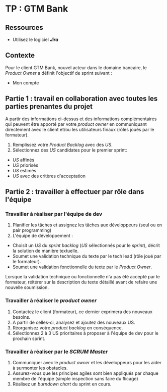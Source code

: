 # TP : GTM Bank

## Ressources

- Utilisez le logiciel ***Jira***

## Contexte

Pour le client GTM Bank, nouvel acteur dans le domaine bancaire, le *Product Owner* a définit l'objectif de sprint suivant : 
- Mon compte

## Partie 1 : travail en collaboration avec toutes les parties prenantes du projet

A partir des informations ci-dessus et des informations complémentaires qui peuvent être apporté par votre *product owner* en communiquant directement avec le client et/ou les utilisateurs finaux (rôles joués par le formateur).

1. Remplissez votre *Product Backlog* avec des *US*.
2. Sélectionnez des *US* candidates pour le premier sprint:
- *US* affinés
- *US* priorisés
- *US* estimés
- *US* avec des critères d'acceptation

## Partie 2 : travailler à effectuer par rôle dans l'équipe

### Travailler à réaliser par l'équipe de dev

1. Planifier les tâches et assignez les tâches aux développeurs (seul ou en pair programming)
2. L'équipe de développement :
- Choisit un *US* du *sprint backlog* (*US* sélectionnés pour le *sprint*), décrit la solution de manière textuelle.
- Soumet une validation technique du texte par le tech lead (rôle joué par le formateur).
- Soumet une validation fonctionnelle du texte par le *Product Owner*.

Lorsque la validation technique ou fonctionnelle n'a pas été accepté par le formateur, réitérer sur la description du texte détaillé avant de refaire une nouvelle soumission.

### Travailler à réaliser le *product owner*

1. Contactez le client (formateur), ce dernier exprimera des nouveaux besoins.
2. A partir de celles-ci, analysez et ajoutez des nouveaux US.
3. Réorganisez votre *product backlog* en conséquence.
4. Sélectionnez 2 à 3 US prioritaires à proposer à l'équipe de dev pour le prochain sprint.

### Travailler à réaliser par le *SCRUM Master*

1. Communiquer avec le *product owner* et les développeurs pour les aider à surmonter les obstacles.
2. Assurez-vous que les principes agiles sont bien appliqués par chaque membre de l'équipe (simple inspection sans faire du flicage)
3. Réalisez un *burndown chart* du sprint en cours.